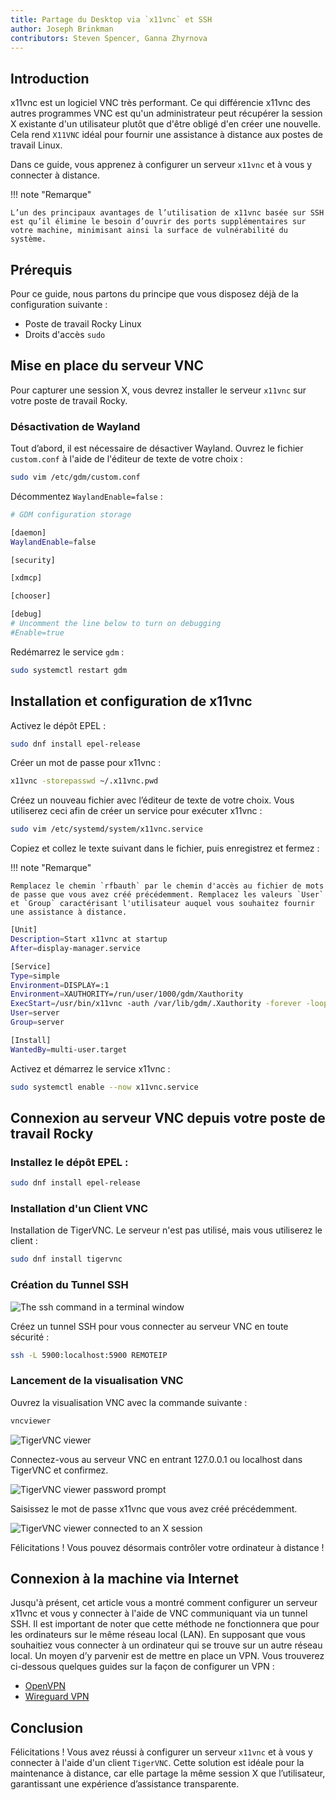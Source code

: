 ```yaml
---
title: Partage du Desktop via `x11vnc` et SSH
author: Joseph Brinkman
contributors: Steven Spencer, Ganna Zhyrnova
---
```


## Introduction

x11vnc est un logiciel VNC très performant. Ce qui différencie x11vnc des autres programmes VNC est qu'un administrateur peut récupérer la session X existante d'un utilisateur plutôt que d'être obligé d'en créer une nouvelle. Cela rend `X11VNC` idéal pour fournir une assistance à distance aux postes de travail Linux.

Dans ce guide, vous apprenez à configurer un serveur `x11vnc` et à vous y connecter à distance.

!!! note "Remarque"

```
L’un des principaux avantages de l’utilisation de x11vnc basée sur SSH est qu’il élimine le besoin d’ouvrir des ports supplémentaires sur votre machine, minimisant ainsi la surface de vulnérabilité du système.
```

## Prérequis

Pour ce guide, nous partons du principe que vous disposez déjà de la configuration suivante :

 - Poste de travail Rocky Linux
 - Droits d'accès `sudo`

## Mise en place du serveur VNC

Pour capturer une session X, vous devrez installer le serveur `x11vnc` sur votre poste de travail Rocky.

### Désactivation de Wayland

Tout d’abord, il est nécessaire de désactiver Wayland. Ouvrez le fichier `custom.conf` à l'aide de l'éditeur de texte de votre choix :

```bash
sudo vim /etc/gdm/custom.conf
```

Décommentez `WaylandEnable=false` :

```bash
# GDM configuration storage

[daemon]
WaylandEnable=false

[security]

[xdmcp]

[chooser]

[debug]
# Uncomment the line below to turn on debugging
#Enable=true
```

Redémarrez le service `gdm` :

```bash
sudo systemctl restart gdm
```

## Installation et configuration de x11vnc

Activez le dépôt EPEL :

```bash
sudo dnf install epel-release
```

Créer un mot de passe pour x11vnc :

```bash
x11vnc -storepasswd ~/.x11vnc.pwd
```

Créez un nouveau fichier avec l’éditeur de texte de votre choix. Vous utiliserez ceci afin de créer un service pour exécuter x11vnc :

```bash
sudo vim /etc/systemd/system/x11vnc.service
```

Copiez et collez le texte suivant dans le fichier, puis enregistrez et fermez :

!!! note "Remarque"

```
Remplacez le chemin `rfbauth` par le chemin d'accès au fichier de mots de passe que vous avez créé précédemment. Remplacez les valeurs `User` et `Group` caractérisant l'utilisateur auquel vous souhaitez fournir une assistance à distance.
```

```bash
[Unit]
Description=Start x11vnc at startup
After=display-manager.service

[Service]
Type=simple
Environment=DISPLAY=:1
Environment=XAUTHORITY=/run/user/1000/gdm/Xauthority
ExecStart=/usr/bin/x11vnc -auth /var/lib/gdm/.Xauthority -forever -loop -noxdamage -repeat -rfbauth /home/server/.x11vnc.pwd -rfbport 5900 -shared
User=server
Group=server

[Install]
WantedBy=multi-user.target
```

Activez et démarrez le service x11vnc :

```bash
sudo systemctl enable --now x11vnc.service
```

## Connexion au serveur VNC depuis votre poste de travail Rocky

### Installez le dépôt EPEL :

```bash
sudo dnf install epel-release
```

### Installation d'un Client VNC

Installation de TigerVNC. Le serveur n'est pas utilisé, mais vous utiliserez le client :

```bash
sudo dnf install tigervnc
```

### Création du Tunnel SSH

![The ssh command in a terminal window](images/x11vnc_plus_ssh_lan_images/vnc_ssh_tunnel.webp)

Créez un tunnel SSH pour vous connecter au serveur VNC en toute sécurité :

```bash
ssh -L 5900:localhost:5900 REMOTEIP
```

### Lancement de la visualisation VNC

Ouvrez la visualisation VNC avec la commande suivante :

```bash
vncviewer
```

![TigerVNC viewer](images/x11vnc_plus_ssh_lan_images/vnc_viewer.webp)

Connectez-vous au serveur VNC en entrant 127.0.0.1 ou localhost dans TigerVNC et confirmez.

![TigerVNC viewer password prompt](images/x11vnc_plus_ssh_lan_images/vnc_viewer_password.webp)

Saisissez le mot de passe x11vnc que vous avez créé précédemment.

![TigerVNC viewer connected to an X session](images/x11vnc_plus_ssh_lan_images/x11vnc_over_ssh_lan_conclusion.webp)

Félicitations ! Vous pouvez désormais contrôler votre ordinateur à distance !

## Connexion à la machine via Internet

Jusqu'à présent, cet article vous a montré comment configurer un serveur x11vnc et vous y connecter à l'aide de VNC communiquant via un tunnel SSH. Il est important de noter que cette méthode ne fonctionnera que pour les ordinateurs sur le même réseau local (LAN). En supposant que vous souhaitiez vous connecter à un ordinateur qui se trouve sur un autre réseau local. Un moyen d’y parvenir est de mettre en place un VPN. Vous trouverez ci-dessous quelques guides sur la façon de configurer un VPN :

 - [OpenVPN](https://docs.rockylinux.org/guides/security/openvpn/)
 - [Wireguard VPN](https://docs.rockylinux.org/guides/security/wireguard_vpn/)

## Conclusion

Félicitations ! Vous avez réussi à configurer un serveur `x11vnc` et à vous y connecter à l'aide d'un client `TigerVNC`. Cette solution est idéale pour la maintenance à distance, car elle partage la même session X que l’utilisateur, garantissant une expérience d’assistance transparente.
